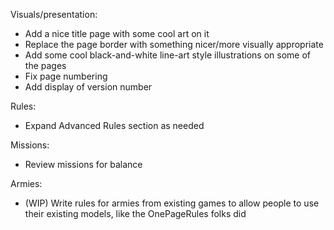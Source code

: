 
Visuals/presentation:
- Add a nice title page with some cool art on it
- Replace the page border with something nicer/more visually appropriate
- Add some cool black-and-white line-art style illustrations on some of the pages
- Fix page numbering
- Add display of version number


Rules:
- Expand Advanced Rules section as needed


Missions:
- Review missions for balance


Armies:
- (WIP) Write rules for armies from existing games to allow people to use their existing models, like the OnePageRules folks did
